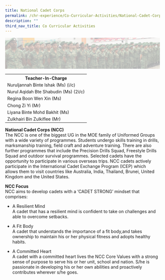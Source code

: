 ```yaml
---
title: National Cadet Corps
permalink: /chr-experience/Co-Curricular-Activities/National-Cadet-Corps/
description: ""
third_nav_title: Co Curricular Activities
---
```

![](/images/CCA/NCC.png)
<table>
  <tr>
    <th>Teacher-In-Charge</th>
  </tr>
  <tr>
    <td>Nuruljannah Binte Ishak (Ms) (i/c)</td>
  </tr>
  <tr>
    <td>Nurul Aqidah Bte Shabudin (Ms) (2i/c)</td>
  </tr>
  <tr>
    <td>Regina Boon Wen Xin (Ms)</td>
  </tr>
  <tr>
    <td>Chong Zi Yi (Mr)</td>
  </tr>
  <tr>
    <td>Liyana Binte Mohd Bakhit (Ms)</td>
  </tr>
	 <tr>
    <td>Zulkhairi Bin Zulkiflee (Mr)</td>
  </tr>
	<tr>
</table>


**National Cadet Corps (NCC)** <br>
The NCC is one of the biggest UG in the MOE family of Uniformed Groups with a wide variety of programmes. Students undergo skills training in drills, marksmanship training, field craft and adventure training. There are also further programmes that include the Precision Drills Squad, Freestyle Drills Squad and outdoor survival programmes. Selected cadets have the opportunity to participate in various overseas trips. NCC cadets actively participate in the International Cadet Exchange Program (ICEP) which allows them to visit countries like Australia, India, Thailand, Brunei, United Kingdom and the United States.


**NCC Focus**<br>
NCC aims to develop cadets with a ‘CADET STRONG’ mindset that comprises:

* A Resilient Mind<br>
A cadet that has a resilient mind is confident to take on challenges and able to overcome setbacks.

* A Fit Body <br>
A cadet that understands the importance of a fit body,and takes ownership to maintain his or her physical fitness and adopts healthy habits.

* A Committed Heart <br>
A cadet with a committed heart lives the NCC Core Values with a strong sense of purpose to serve his or her unit, school and nation. S/he is passionate in developing his or her own abilities and proactively contributes wherever s/he goes.